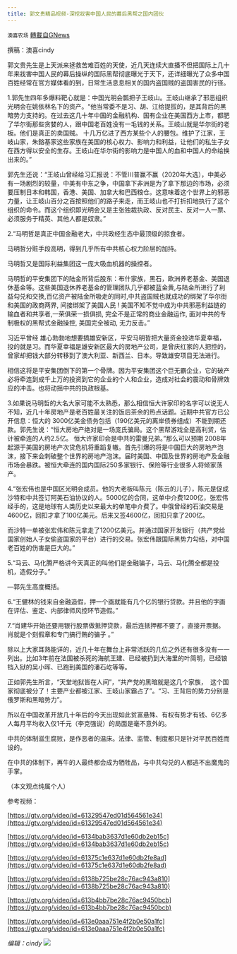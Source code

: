 ```yaml
---
title: 郭文贵精品视频-深挖戕害中国人民的幕后黑帮之国内团伙
---
```

`澳喜农场` [轉載自GNews](https://gnews.org/zh-hans/1548733/)

撰稿：澳喜cindy

郭文贵先生是上天派来拯救苦难百姓的天使，近几天连续大直播不但把国际上几十年来戕害中国人民的幕后操纵的国际黑帮彻底曝光于天下，还详细曝光了众多中国百姓经常在官方媒体看的到，日常生活息息相关的国内盗国贼的盗国害民的行径。

1.郭先生四年多爆料靶心就是：中国光明会瓢把子王岐山。王岐山继承了邪恶组织光明会在姚依林名下的资产。“他当常委不是习、胡、江给提拔的，是其背后的黑暗势力支持的。在过去这几十年中国的金融机构、国有企业在美国西方上市，都肥了华尔街那些贪婪的人，跟中国老百姓没有一毛钱的关系。王岐山就是华尔街的老板。他们是真正的卖国贼。 十几万亿进了西方某些个人的腰包。维护了江家，王岐山家，朱鎔基家这些家族在美国的核心权力、影响力和利益，让他们的私生子女在西方得以安全的生存。王岐山在华尔街的影响力是中国人的血和中国人的命给换出来的。”

郭先生还说：“王岐山曾经给习汇报说：不管川普赢不赢（2020年大选），中美必有一场剧烈的较量，中美有中东之争，中国拿下非洲是为了拿下那边的市场，必须要压制日本和韩国，香港、美国、加拿大和巴西粮仓。这意味着这个世界上的邪恶力量，让王岐山百分之百按照他们的路子来走，而王岐山也不打折扣地执行了这个组织的命令。而这个组织即光明会又是主张独裁执政、反对民主、反对一人一票、必须服务于精英、其他人都是奴隶。”

2.“马明哲是真正中国金融老大，中共政经生态中最顶级的掠食者。

马明哲分赃手段高明，得到几乎所有中共核心权力阶层的加持。

马明哲又是国际利益集团这一庞大吸血机器的操控者。

马明哲的平安集团下的陆金所背后股东：布什家族，黑石，欧洲养老基金、美国退休基金等。这些美国退休养老基金的管理团队几乎都被蓝金黄,与陆金所进行了利益勾兑和交换,百亿资产被陆金所吸走的同时,中共盗国贼也就成功的绑架了华尔街和美国的政商两界, 间接绑架了美国人民 ! 美国不知不觉中成为中共邪恶利益链的输血者和共享者,一荣俱荣一损俱损, 完全不是正常的商业金融运作, 面对中共的专制极权的黑帮式金融操控, 美国完全被动, 无力反击。”

习近平曾经 雄心勃勃地想要搞雄安新区，平安马明哲把大量资金投进华夏幸福，投的就是习。而华夏幸福是雄安新区最大的房地产公司，是曾庆红家的人把控的，曾家却把钱大部分转移到了澳大利亚、新西兰、日本。导致雄安项目无法进行。

相信这将是平安集团倒下的第一个骨牌。因为平安集团这个巨无霸企业，它的破产必将牵连到成千上万的投资到它的企业的个人和企业，造成对社会的震动和骨牌效应的冲击。也将动摇中共的执政根基。



3.如果说马明哲的大名大家可能不太熟悉，那么相信恒大许家印的名字可以说无人不知，近几十年房地产是老百姓最关注的饭后茶余的热点话题。近期中共官方已公开信息：恒大的 3000亿美金债务包括（190亿美元的离岸债券组成）不能到期还款。郭先生说：“恒大房地产绝对是一场庞氏骗局。这个黑帮游戏全是高利贷，估计被牵连的人约2.5亿。 恒大许家印会是中共的雷曼兄弟。”那么可以预期 2008年起源于美国的房地产次贷危机将重蹈复辙。首先引爆的将是中国巨大的房地产泡沫，接下来会刺破整个世界的房地产泡沫。届时美国、中国及世界的房地产及金融市场会暴跌。被恒大牵连的国内国际250多家银行、保险等行业很多人将倾家荡产。

4.“张宏伟也是中国区光明会成员。他的大老板叫陈元（陈云的儿子），陈元是促成沙特和中共签订阿美石油协议的人。5000亿的合同，这单中介费1200亿，张宏伟经手的，这是地球有人类历史以来最大的单笔中介费了。中俄曾经的石油交易是4600亿，回扣才拿了100亿美元。后来又签4600亿，回扣只拿了200亿。

而沙特一单被张宏伟和陈元拿走了1200亿美元。并通过国家开发银行（共产党给国家创始人子女偷盗国家的平台）进行的交易。张宏伟跟国际黑势力勾结，对中国老百姓的伤害是巨大的。”

5.“马云、马化腾严格讲今天真正的叫他们是金融骗子，马云、马化腾全都是投机，造假分子。”

—郭先生高度概括。

6.“王健林的钱来自金融造假，押一个画就能有几个亿的银行贷款。并且他的字画在评估、鉴定、内部律师风控环节造假。”

7.“肖建华开始还要用银行股票做抵押贷款，最后连抵押都不要了，直接开票据。肖就是个刻假章和专门搞行贿的骗子 。”

除以上大家耳熟能详的，近几十年在舞台上非常活跃的几位之外还有很多没有一一列出。比如3年前在法国被杀死的海航王建、已经被扔到大海里的叶简明，已经锒铛入狱的吴小晖、已跑到美国的潘石屹等等。

正如郭先生所言，“天堂地狱皆在人间”，“共产党的黑暗就是这几个家族，  这个国家彻底被分了！主要产业都被江家、王岐山家霸占了”。“习、王背后的势力分别是俄罗斯和黑暗势力”。

所以在中国改革开放几十年后的今天出现如此贫富悬殊、有权有势才有钱、6亿多人每月平均收入仅1千元（李克强说）的局面是毫不意外的。

中共的体制滋生腐败，是作恶者的温床。法律、监管、制度都只是针对平民百姓而设的。

在中共的体制下，再牛的人最终都会成为牺牲品，与中共勾兑的人都逃不出魔鬼的手掌。

（本文观点纯属个人）

参考视频：

[https://gtv.org/video/id=61329547ed01d564561e34](https://gtv.org/video/id=61329547ed01d564561e34)

[https://gtv.org/video/id=6134bab3637d1e60db2eb15c](https://gtv.org/video/id=6134bab3637d1e60db2eb15c)

[https://gtv.org/video/id=61375c1e637d1e60db2fe8ad](https://gtv.org/video/id=61375c1e637d1e60db2fe8ad)

[https://gtv.org/video/id=6138b725be28c76ac943a810](https://gtv.org/video/id=6138b725be28c76ac943a810)

[https://gtv.org/video/id=613b4bb7be28c76ac9450bcb](https://gtv.org/video/id=613b4bb7be28c76ac9450bcb)

[https://gtv.org/video/id=613e0aaa751e4f2b0e50a1fc](https://gtv.org/video/id=613e0aaa751e4f2b0e50a1fc)

*编辑：cindy*
![](https://assets.gnews.org/wp-content/uploads/2021/09/澳喜图标2-1.jpg)
